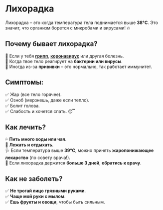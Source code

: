 # Лихорадка

Лихорадка – это когда температура тела поднимается выше **38°C**. Это значит, что организм борется с микробами и вирусами! 🔥  

## Почему бывает лихорадка?
🔹 Если у тебя **[грипп](gripp.md)**, **[коронавирус](covid.md)** или другая болезнь.  
🔹 Когда твое тело реагирует на **бактерии или вирусы**.  
🔹 Иногда из-за **прививки** – это нормально, так работает иммунитет.  

## Симптомы:
✅ Жар (все тело горячее).  
✅ Озноб (мерзнешь, даже если тепло).  
✅ Болит голова.  
✅ Слабость и хочется спать. 😴  

## Как лечить?
💦 **Пить много воды или чая**.  
🛌 **Лежать и отдыхать**.  
🩺 Если температура выше **39°C**, можно принять **жаропонижающее лекарство** (по совету врача!).  
🏥 Если лихорадка держится **больше 3 дней**, **обратись к врачу**.  

## Как не заболеть?
✅ **Не трогай лицо грязными руками**.  
✅ **Чаще мой руки с мылом**.  
✅ **Ешь фрукты и овощи**, чтобы быть сильным.  
